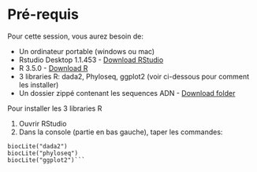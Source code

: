 <h1>Pré-requis</h1>
Pour cette session, vous aurez besoin de:

* Un ordinateur portable (windows ou mac)
* Rstudio Desktop 1.1.453 - [Download RStudio](https://www.rstudio.com/products/rstudio/download/#download)
* R 3.5.0 - [Download R](https://cran.rstudio.com/)
* 3 libraries R: dada2, Phyloseq, ggplot2 (voir ci-dessous pour comment les installer)
* Un dossier zippé contenant les sequences ADN  - [Download folder](https://drive.google.com/a/computationalgenomics.ca/file/d/1yw8O67HExy4mHuJo3EJRlHyTKUU_QTXe/view?usp=sharing)

Pour installer les 3 libraries R
1. Ouvrir RStudio
2. Dans la console (partie en bas gauche), taper les commandes:
```source("https://bioconductor.org/biocLite.R")
biocLite("dada2")
biocLite("phyloseq")
biocLite("ggplot2")```

